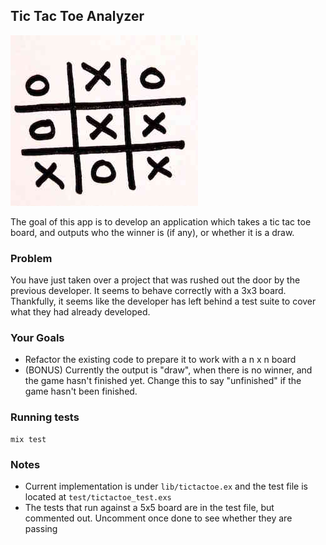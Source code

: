 ## Tic Tac Toe Analyzer

![tic tac toe image](./tictactoe.jpg)

The goal of this app is to develop an application which takes a tic tac toe board, and outputs who the winner is (if any), or whether it is a draw.

### Problem

You have just taken over a project that was rushed out the door by the previous developer. It seems to behave correctly with a 3x3 board. Thankfully, it seems like the developer has left behind a test suite to cover what they had already developed.

### Your Goals

- Refactor the existing code to prepare it to work with a n x n board
- (BONUS) Currently the output is "draw", when there is no winner, and the game hasn't finished yet. Change this to say "unfinished" if the game hasn't been finished.

### Running tests

    mix test

### Notes

- Current implementation is under `lib/tictactoe.ex` and the test file is located at `test/tictactoe_test.exs`
- The tests that run against a 5x5 board are in the test file, but commented out. Uncomment once done to see whether they are passing
